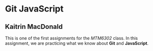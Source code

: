 # Git JavaScript
## Kaitrin MacDonald

This is one of the first assignments for the *MTM6302* class. In this assignment, we are practicing what we know about **Git** and **JavaScript**.